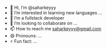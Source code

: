- 👋 Hi, I’m @saharkeyyy
- 👀 I’m interested in learning new languages ...
- 🌱 I’m a fullstack developer 
- 💞️ I’m looking to collaborate on ...
- 📫 How to reach me saharkeyyy@gmail.com
- 😄 Pronouns: ...
- ⚡ Fun fact: ...

<!---
saharkeyyy/saharkeyyy is a ✨ special ✨ repository because its `README.md` (this file) appears on your GitHub profile.
You can click the Preview link to take a look at your changes.
--->
